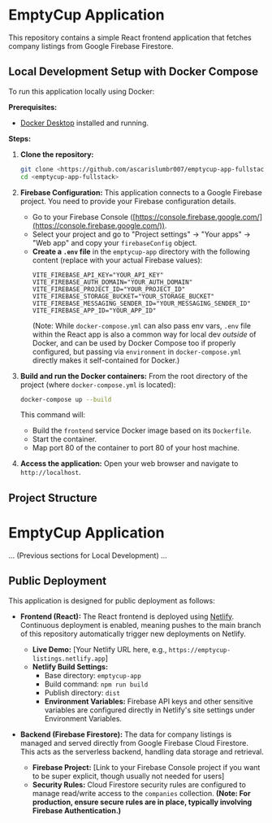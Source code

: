 # EmptyCup Application

This repository contains a simple React frontend application that fetches company listings from Google Firebase Firestore.

## Local Development Setup with Docker Compose

To run this application locally using Docker:

**Prerequisites:**

* [Docker Desktop](https://www.docker.com/products/docker-desktop) installed and running.

**Steps:**

1.  **Clone the repository:**
    ```bash
    git clone <https://github.com/ascarislumbr007/emptycup-app-fullstack>
    cd <emptycup-app-fullstack>
    ```

2.  **Firebase Configuration:**
    This application connects to a Google Firebase project. You need to provide your Firebase configuration details.
    * Go to your Firebase Console ([https://console.firebase.google.com/](https://console.firebase.google.com/)).
    * Select your project and go to "Project settings" -> "Your apps" -> "Web app" and copy your `firebaseConfig` object.
    * **Create a `.env` file** in the `emptycup-app` directory with the following content (replace with your actual Firebase values):
        ```
        VITE_FIREBASE_API_KEY="YOUR_API_KEY"
        VITE_FIREBASE_AUTH_DOMAIN="YOUR_AUTH_DOMAIN"
        VITE_FIREBASE_PROJECT_ID="YOUR_PROJECT_ID"
        VITE_FIREBASE_STORAGE_BUCKET="YOUR_STORAGE_BUCKET"
        VITE_FIREBASE_MESSAGING_SENDER_ID="YOUR_MESSAGING_SENDER_ID"
        VITE_FIREBASE_APP_ID="YOUR_APP_ID"
        ```
        (Note: While `docker-compose.yml` can also pass env vars, `.env` file within the React app is also a common way for local dev *outside* of Docker, and can be used by Docker Compose too if properly configured, but passing via `environment` in `docker-compose.yml` directly makes it self-contained for Docker.)

3.  **Build and run the Docker containers:**
    From the root directory of the project (where `docker-compose.yml` is located):
    ```bash
    docker-compose up --build
    ```
    This command will:
    * Build the `frontend` service Docker image based on its `Dockerfile`.
    * Start the container.
    * Map port 80 of the container to port 80 of your host machine.

4.  **Access the application:**
    Open your web browser and navigate to `http://localhost`.

## Project Structure


# EmptyCup Application

... (Previous sections for Local Development) ...

## Public Deployment

This application is designed for public deployment as follows:

* **Frontend (React):** The React frontend is deployed using [Netlify](https://www.netlify.com/). Continuous deployment is enabled, meaning pushes to the main branch of this repository automatically trigger new deployments on Netlify.
    * **Live Demo:** [Your Netlify URL here, e.g., `https://emptycup-listings.netlify.app`]
    * **Netlify Build Settings:**
        * Base directory: `emptycup-app`
        * Build command: `npm run build`
        * Publish directory: `dist`
        * **Environment Variables:** Firebase API keys and other sensitive variables are configured directly in Netlify's site settings under Environment Variables.

* **Backend (Firebase Firestore):** The data for company listings is managed and served directly from Google Firebase Cloud Firestore. This acts as the serverless backend, handling data storage and retrieval.
    * **Firebase Project:** [Link to your Firebase Console project if you want to be super explicit, though usually not needed for users]
    * **Security Rules:** Cloud Firestore security rules are configured to manage read/write access to the `companies` collection. **(Note: For production, ensure secure rules are in place, typically involving Firebase Authentication.)**